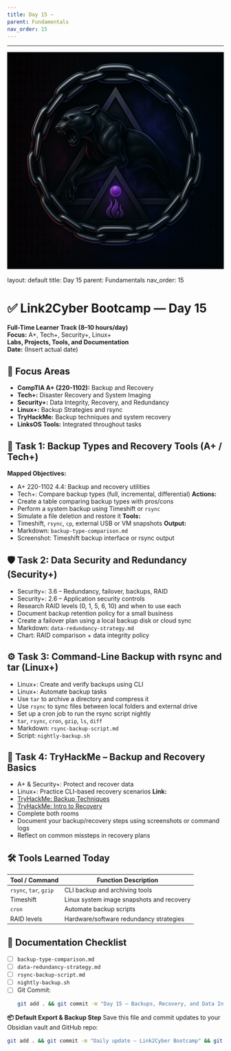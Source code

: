 ```yaml
---
title: Day 15 –
parent: Fundamentals
nav_order: 15
---
```

---
![Panther Icon](/assets/icons/icon-cyber-panther.png)

layout: default
title: Day 15
parent: Fundamentals
nav_order: 15

# ✅ Link2Cyber Bootcamp — Day 15
**Full-Time Learner Track (8–10 hours/day)**  
**Focus:** A+, Tech+, Security+, Linux+  
**Labs, Projects, Tools, and Documentation**  
**Date:** (Insert actual date)
## 🧩 Focus Areas
- **CompTIA A+ (220-1102):** Backup and Recovery  
- **Tech+:** Disaster Recovery and System Imaging  
- **Security+:** Data Integrity, Recovery, and Redundancy  
- **Linux+:** Backup Strategies and rsync  
- **TryHackMe:** Backup techniques and system recovery  
- **LinksOS Tools:** Integrated throughout tasks
## 💾 Task 1: Backup Types and Recovery Tools (A+ / Tech+)
**Mapped Objectives:**  
- A+ 220-1102 4.4: Backup and recovery utilities  
- Tech+: Compare backup types (full, incremental, differential)
**Actions:**  
- Create a table comparing backup types with pros/cons  
- Perform a system backup using Timeshift or `rsync`  
- Simulate a file deletion and restore it
**Tools:**  
- Timeshift, `rsync`, `cp`, external USB or VM snapshots
**Output:**  
- Markdown: `backup-type-comparison.md`  
- Screenshot: Timeshift backup interface or rsync output
## 🛡️ Task 2: Data Security and Redundancy (Security+)
- Security+: 3.6 – Redundancy, failover, backups, RAID  
- Security+: 2.6 – Application security controls
- Research RAID levels (0, 1, 5, 6, 10) and when to use each  
- Document backup retention policy for a small business  
- Create a failover plan using a local backup disk or cloud sync
- Markdown: `data-redundancy-strategy.md`  
- Chart: RAID comparison + data integrity policy
## ⚙️ Task 3: Command-Line Backup with rsync and tar (Linux+)
- Linux+: Create and verify backups using CLI  
- Linux+: Automate backup tasks
- Use `tar` to archive a directory and compress it  
- Use `rsync` to sync files between local folders and external drive  
- Set up a cron job to run the rsync script nightly
- `tar`, `rsync`, `cron`, `gzip`, `ls`, `diff`
- Markdown: `rsync-backup-script.md`  
- Script: `nightly-backup.sh`
## 🧪 Task 4: TryHackMe – Backup and Recovery Basics
- A+ & Security+: Protect and recover data  
- Linux+: Practice CLI-based recovery scenarios
**Link:**  
- [TryHackMe: Backup Techniques](https://tryhackme.com/room/backuptechniques)  
- [TryHackMe: Intro to Recovery](https://tryhackme.com/room/backuprecovery)
- Complete both rooms  
- Document your backup/recovery steps using screenshots or command logs  
- Reflect on common missteps in recovery plans
## 🛠️ Tools Learned Today
| Tool / Command       | Function Description                               |
|----------------------|----------------------------------------------------|
| `rsync`, `tar`, `gzip`| CLI backup and archiving tools                    |
| Timeshift            | Linux system image snapshots and recovery          |
| `cron`               | Automate backup scripts                            |
| RAID levels          | Hardware/software redundancy strategies            |
## 📁 Documentation Checklist
- [ ] `backup-type-comparison.md`  
- [ ] `data-redundancy-strategy.md`  
- [ ] `rsync-backup-script.md`  
- [ ] `nightly-backup.sh`  
- [ ] Git Commit:
  ```bash
  git add . && git commit -m "Day 15 – Backups, Recovery, and Data Integrity" && git push origin main
  ```
**📦 Default Export & Backup Step**
Save this file and commit updates to your Obsidian vault and GitHub repo:
```bash
git add . && git commit -m "Daily update – Link2Cyber Bootcamp" && git push origin main
```
